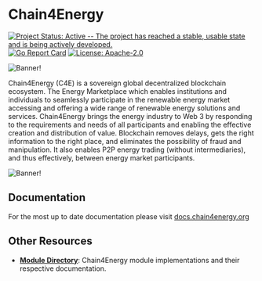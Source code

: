 # Chain4Energy
[![Project Status: Active -- The project has reached a stable, usable
state and is being actively
developed.](https://img.shields.io/badge/repo%20status-Active-green.svg?style=flat-square)](https://www.repostatus.org/#active)
[![Go Report
Card](https://goreportcard.com/badge/github.com/chain4energy/c4e-chain?style=flat-square)](https://goreportcard.com/report/github.com/chain4energy/c4e-chain)
[![License:
Apache-2.0](https://img.shields.io/github/license/chain4energy/c4e-chain?.svg?style=flat-square)](https://github.com/chain4energy/c4e-chain/blob/master/LICENCE)


![Banner!](https://i.ibb.co/xSf0KDj/c4e-logo-light.png)

Chain4Energy (C4E) is a sovereign global decentralized blockchain ecosystem. The Energy Marketplace which enables institutions and individuals to seamlessly participate in the renewable energy market accessing and offering a wide range of renewable energy solutions and services.
Chain4Energy brings the energy industry to Web 3 by responding to the requirements and needs of all participants and enabling the effective creation and distribution of value. Blockchain removes delays, gets the right information to the right place, and eliminates the possibility of fraud and manipulation. It also enables P2P energy trading (without intermediaries), and thus effectively, between energy market participants.

![Banner!](./assets/banner.jpg)

## Documentation

For the most up to date documentation please visit
[docs.chain4energy.org](https://docs.chain4energy.org/)

## Other Resources

* **[Module Directory](./x/)**: Chain4Energy module implementations and their respective documentation.
